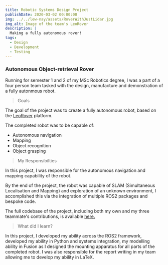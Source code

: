 ```yaml
---
title: Robotic Systems Design Project
publishDate: 2020-03-02 00:00:00
img: ../../lew-nay/assets/RoverWithJustLidar.jpg
img_alt: Image of the team's LeoRover
description: |
  Making a fully autonomous rover!
tags:
  - Design
  - Development
  - Testing
---
```


### Autonomous Object-retrieval Rover

Running for semester 1 and 2 of my MSc Robotics degree, I was a part of a four person team tasked with the design, manufacture and demonstration of a fully autonmous robot.

> Goals

The goal of the project was to create a fully autonomous robot, based on the <a href="https://www.leorover.tech/the-rover">LeoRover</a> platform.

The completed robot was to be capable of:

- Autonomous navigation
- Mapping
- Object recognition
- Object grasping

> My Responsibilties

In this project, I was responsible for the autonomous navigation and mapping capability of the robot.

By the end of the project, the robot was capable of SLAM (Simultaneous Localisation and Mapping) and exploration of an unknown environment, I accomplished this via the integration of multiple ROS2 packages and bespoke code.

The full codebase of the project, including both my own and my three teammate's contributions, is available <a href="https://github.com/lew-nay/RoboticsSystemsDesignProject">here.</a>

> What did I learn?

In this project, I developed my ability across the ROS2 framework, developed my ability in Python and systems integration, my modelling ability in Fusion as I designed the mounting apparatus for all parts of the completed robot. I was also responsible for the report writing in my team allowing me to develop my ability in LaTeX.
